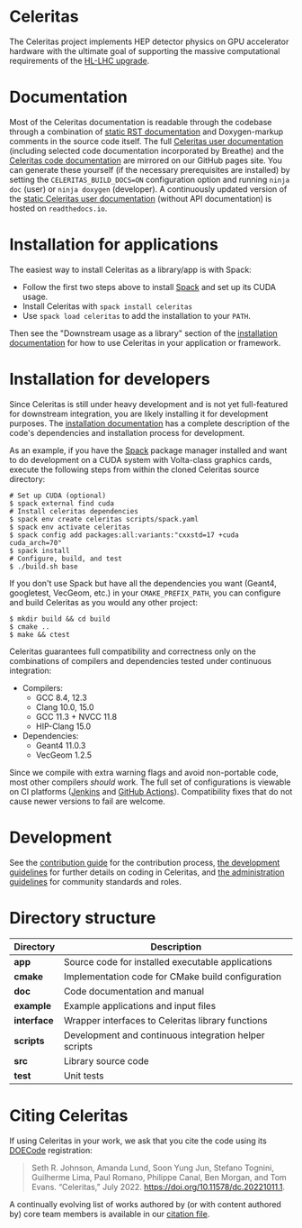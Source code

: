 # Celeritas

The Celeritas project implements HEP detector physics on GPU accelerator
hardware with the ultimate goal of supporting the massive computational
requirements of the [HL-LHC upgrade][HLLHC].

[HLLHC]: https://home.cern/science/accelerators/high-luminosity-lhc

# Documentation

Most of the Celeritas documentation is readable through the codebase through a
combination of [static RST documentation](doc/index.rst) and Doxygen-markup
comments in the source code itself. The full [Celeritas user
documentation][user-docs] (including selected code documentation incorporated
by Breathe) and the [Celeritas code documentation][dev-docs] are mirrored on
our GitHub pages site. You can generate these yourself (if the necessary
prerequisites are installed) by
setting the `CELERITAS_BUILD_DOCS=ON` configuration option and running `ninja
doc` (user) or `ninja doxygen` (developer). A continuously updated version of
the [static Celeritas user documentation][rtd] (without API documentation) is
hosted on `readthedocs.io`.

[user-docs]: https://celeritas-project.github.io/celeritas/user/index.html
[dev-docs]: https://celeritas-project.github.io/celeritas/dev/index.html
[rtd]: https://celeritas.readthedocs.io/en/latest/

# Installation for applications

The easiest way to install Celeritas as a library/app is with Spack:
- Follow the first two steps above to install [Spack][spack-start] and set up its CUDA usage.
- Install Celeritas with `spack install celeritas`
- Use `spack load celeritas` to add the installation to your `PATH`.

Then see the "Downstream usage as a library" section of the [installation
documentation][install] for how to use Celeritas in your application or framework.

[spack-start]: https://spack.readthedocs.io/en/latest/getting_started.html
[install]: doc/main/installation.rst

# Installation for developers

Since Celeritas is still under heavy development and is not yet full-featured
for downstream integration, you are likely installing it for development
purposes. The [installation documentation][install] has a
complete description of the code's dependencies and installation process for
development.

As an example, if you have the [Spack][spack] package manager
installed and want to do development on a CUDA system with Volta-class graphics
cards, execute the following steps from within the cloned Celeritas source
directory:
```console
# Set up CUDA (optional)
$ spack external find cuda
# Install celeritas dependencies
$ spack env create celeritas scripts/spack.yaml
$ spack env activate celeritas
$ spack config add packages:all:variants:"cxxstd=17 +cuda cuda_arch=70"
$ spack install
# Configure, build, and test
$ ./build.sh base
```

If you don't use Spack but have all the dependencies you want (Geant4,
googletest, VecGeom, etc.) in your `CMAKE_PREFIX_PATH`, you can configure and
build Celeritas as you would any other project:
```console
$ mkdir build && cd build
$ cmake ..
$ make && ctest
```

Celeritas guarantees full compatibility and correctness only on the
combinations of compilers and dependencies tested under continuous integration:
- Compilers:
    - GCC 8.4, 12.3
    - Clang 10.0, 15.0
    - GCC 11.3 + NVCC 11.8
    - HIP-Clang 15.0
- Dependencies:
    - Geant4 11.0.3
    - VecGeom 1.2.5

Since we compile with extra warning flags and avoid non-portable code, most
other compilers *should* work.
The full set of configurations is viewable on CI platforms ([Jenkins][jenkins] and [GitHub Actions][gha]).
Compatibility fixes that do not cause newer versions to fail are welcome.

[spack]: https://github.com/spack/spack
[install]: doc/main/installation.rst
[jenkins]: https://cloud.cees.ornl.gov/jenkins-ci/job/celeritas/job/develop
[gha]: https://github.com/celeritas-project/celeritas/actions

# Development

See the [contribution guide](CONTRIBUTING.rst) for the contribution process,
[the development guidelines](doc/appendix/development.rst) for further
details on coding in Celeritas, and [the administration guidelines](doc/appendix/administration.rst) for community standards and roles.

# Directory structure

| **Directory** | **Description**                                       |
| ------------- | ---------------                                       |
| **app**       | Source code for installed executable applications     |
| **cmake**     | Implementation code for CMake build configuration     |
| **doc**       | Code documentation and manual                         |
| **example**   | Example applications and input files                  |
| **interface** | Wrapper interfaces to Celeritas library functions     |
| **scripts**   | Development and continuous integration helper scripts |
| **src**       | Library source code                                   |
| **test**      | Unit tests                                            |

# Citing Celeritas

If using Celeritas in your work, we ask that you cite the code using its
[DOECode](https://www.osti.gov/doecode/biblio/94866) registration:

> Seth R. Johnson, Amanda Lund, Soon Yung Jun, Stefano Tognini, Guilherme Lima, Paul Romano, Philippe Canal, Ben Morgan, and Tom Evans. “Celeritas,” July 2022. https://doi.org/10.11578/dc.20221011.1.

A continually evolving list of works authored by (or with content authored by)
core team members is available in our [citation file](doc/_static/celeritas.bib).
